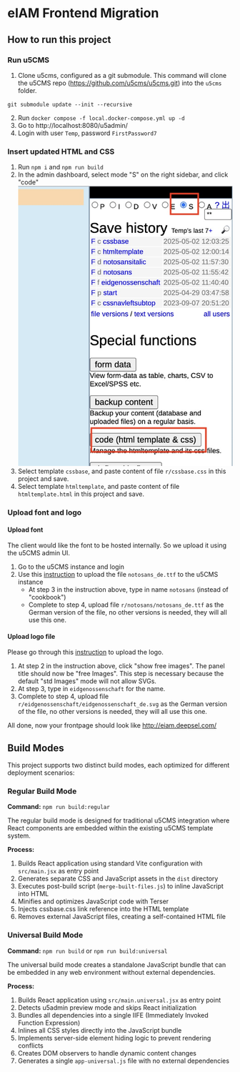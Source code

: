 # eIAM Frontend Migration

## How to run this project
### Run u5CMS

1. Clone u5cms, configured as a git submodule. This command will clone the u5CMS repo (https://github.com/u5cms/u5cms.git) into the `u5cms` folder.
```
git submodule update --init --recursive
```
2. Run `docker compose -f local.docker-compose.yml up -d`
3. Go to http://localhost:8080/u5admin/
4. Login with user `Temp`, password `FirstPassword7`

### Insert updated HTML and CSS
1. Run `npm i` and `npm run build`
2. In the admin dashboard, select mode "S" on the right sidebar, and click "code"
![img.png](docs/ss1.jpg)
3. Select template `cssbase`, and paste content of file `r/cssbase.css` in this project and save.
4. Select template `htmltemplate`, and paste content of file `htmltemplate.html` in this project and save.

### Upload font and logo
#### Upload font
The client would like the font to be hosted internally. So we upload it using the u5CMS admin UI.


1. Go to the u5CMS instance and login 
2. Use this [instruction](https://yuba.ch/r/u5cmsmanualenglisch/u5cmsmanualenglisch_en.pdf#page=23) to upload the file `notosans_de.ttf` to the u5CMS instance
    - At step 3 in the instruction above, type in name `notosans` (instead of "cookbook")
    - Complete to step 4, upload file `r/notosans/notosans_de.ttf` as the German version of the file, no other versions is needed, they will all use this one.

#### Upload logo file
Please go through this [instruction](https://yuba.ch/r/u5cmsmanualenglisch/u5cmsmanualenglisch_en.pdf#page=15) to upload the logo.
1. At step 2 in the instruction above, click "show free images". The panel title should now be "free Images". This step is necessary because the default "std Images" mode will not allow SVGs.
2. At step 3, type in `eidgenossenschaft` for the name.
3. Complete to step 4, upload file `r/eidgenossenschaft/eidgenossenschaft_de.svg` as the German version of the file, no other versions is needed, they will all use this one.

All done, now your frontpage should look like http://eiam.deepsel.com/

## Build Modes

This project supports two distinct build modes, each optimized for different deployment scenarios:

### Regular Build Mode
**Command:** `npm run build:regular`

The regular build mode is designed for traditional u5CMS integration where React components are embedded within the existing u5CMS template system.

**Process:**
1. Builds React application using standard Vite configuration with `src/main.jsx` as entry point
2. Generates separate CSS and JavaScript assets in the `dist` directory
3. Executes post-build script (`merge-built-files.js`) to inline JavaScript into HTML
4. Minifies and optimizes JavaScript code with Terser
5. Injects cssbase.css link reference into the HTML template
6. Removes external JavaScript files, creating a self-contained HTML file


### Universal Build Mode
**Command:** `npm run build` or `npm run build:universal`

The universal build mode creates a standalone JavaScript bundle that can be embedded in any web environment without external dependencies.

**Process:**
1. Builds React application using `src/main.universal.jsx` as entry point
2. Detects u5admin preview mode and skips React initialization
3. Bundles all dependencies into a single IIFE (Immediately Invoked Function Expression)
4. Inlines all CSS styles directly into the JavaScript bundle
5. Implements server-side element hiding logic to prevent rendering conflicts
6. Creates DOM observers to handle dynamic content changes
7. Generates a single `app-universal.js` file with no external dependencies
